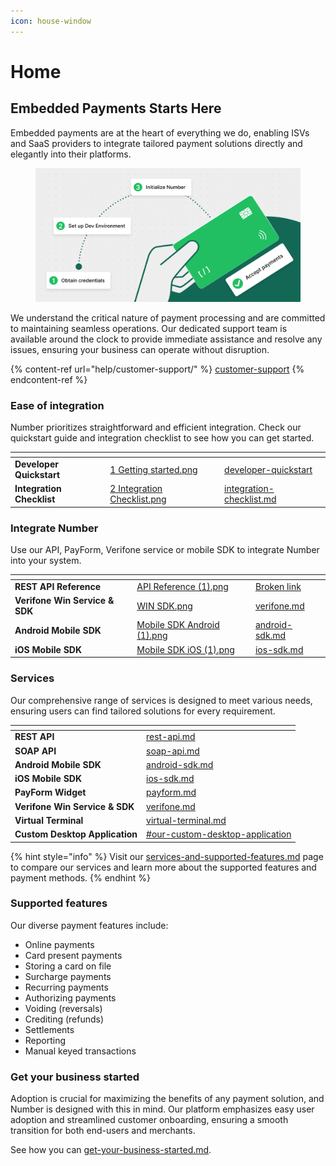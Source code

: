 ```yaml
---
icon: house-window
---
```


# Home

## Embedded Payments Starts Here

Embedded payments are at the heart of everything we do, enabling ISVs and SaaS providers to integrate tailored payment solutions directly and elegantly into their platforms.

<figure><img src=".gitbook/assets/Hero.png" alt=""><figcaption></figcaption></figure>

We understand the critical nature of payment processing and are committed to maintaining seamless operations. Our dedicated support team is available around the clock to provide immediate assistance and resolve any issues, ensuring your business can operate without disruption.

{% content-ref url="help/customer-support/" %}
[customer-support](help/customer-support/)
{% endcontent-ref %}



### Ease of integration

Number prioritizes straightforward and efficient integration. Check our quickstart guide and integration checklist to see how you can get started.

<table data-card-size="large" data-view="cards"><thead><tr><th></th><th data-hidden data-card-cover data-type="files"></th><th data-hidden data-card-target data-type="content-ref"></th></tr></thead><tbody><tr><td><strong>Developer Quickstart</strong></td><td><a href=".gitbook/assets/1 Getting started.png">1 Getting started.png</a></td><td><a href="documentation/developer-quickstart/">developer-quickstart</a></td></tr><tr><td><strong>Integration Checklist</strong></td><td><a href=".gitbook/assets/2 Integration Checklist.png">2 Integration Checklist.png</a></td><td><a href="documentation/getting-started/integration-checklist.md">integration-checklist.md</a></td></tr></tbody></table>



### Integrate Number

Use our API, PayForm, Verifone service or mobile SDK to integrate Number into your system.

<table data-card-size="large" data-view="cards"><thead><tr><th></th><th data-hidden data-card-cover data-type="files"></th><th data-hidden data-card-target data-type="content-ref"></th></tr></thead><tbody><tr><td><strong>REST API Reference</strong></td><td><a href=".gitbook/assets/API Reference (1).png">API Reference (1).png</a></td><td><a href="broken-reference">Broken link</a></td></tr><tr><td><strong>Verifone Win Service &#x26; SDK</strong></td><td><a href=".gitbook/assets/WIN SDK.png">WIN SDK.png</a></td><td><a href="documentation/getting-started/integration-options/verifone.md">verifone.md</a></td></tr><tr><td><strong>Android Mobile SDK</strong></td><td><a href=".gitbook/assets/Mobile SDK Android (1).png">Mobile SDK Android (1).png</a></td><td><a href="documentation/getting-started/integration-options/android-sdk.md">android-sdk.md</a></td></tr><tr><td> <strong>iOS Mobile SDK</strong></td><td><a href=".gitbook/assets/Mobile SDK iOS (1).png">Mobile SDK iOS (1).png</a></td><td><a href="documentation/getting-started/integration-options/ios-sdk.md">ios-sdk.md</a></td></tr></tbody></table>



### Serv﻿ices

Our comprehensive range of services is designed to meet various needs, ensuring users can find tailored solutions for every requirement.

<table data-card-size="large" data-view="cards"><thead><tr><th></th><th data-hidden data-card-target data-type="content-ref"></th></tr></thead><tbody><tr><td><strong>REST API</strong></td><td><a href="documentation/getting-started/integration-options/rest-api.md">rest-api.md</a></td></tr><tr><td><strong>SOAP API</strong></td><td><a href="documentation/getting-started/integration-options/soap-api.md">soap-api.md</a></td></tr><tr><td><strong>Android Mobile SDK</strong></td><td><a href="documentation/getting-started/integration-options/android-sdk.md">android-sdk.md</a></td></tr><tr><td> <strong>iOS Mobile SDK</strong></td><td><a href="documentation/getting-started/integration-options/ios-sdk.md">ios-sdk.md</a></td></tr><tr><td><strong>PayForm Widget</strong></td><td><a href="documentation/getting-started/integration-options/payform.md">payform.md</a></td></tr><tr><td><strong>Verifone Win Service &#x26; SDK</strong></td><td><a href="documentation/getting-started/integration-options/verifone.md">verifone.md</a></td></tr><tr><td><strong>Virtual Terminal</strong></td><td><a href="documentation/getting-started/integration-options/virtual-terminal.md">virtual-terminal.md</a></td></tr><tr><td><strong>Custom Desktop Application</strong></td><td><a href="documentation/getting-started/integration-options/#our-custom-desktop-application">#our-custom-desktop-application</a></td></tr></tbody></table>

{% hint style="info" %}
Visit our [services-and-supported-features.md](home/services-and-supported-features.md "mention") page to compare our services and learn more about the supported features and payment methods.
{% endhint %}



### Supported features

Our diverse payment features include:

* Online payments
* Card present payments
* Storing a card on file
* Surcharge payments
* Recurring payments
* Authorizing payments
* Voiding (reversals)
* Crediting (refunds)
* Settlements
* Reporting
* Manual keyed transactions



### Get your business started

Adoption is crucial for maximizing the benefits of any payment solution, and Number is designed with this in mind. Our platform emphasizes easy user adoption and streamlined customer onboarding, ensuring a smooth transition for both end-users and merchants.

See how you can [get-your-business-started.md](home/get-your-business-started.md "mention").
